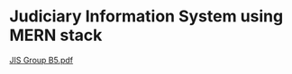 # Judiciary Information System using MERN stack
[JIS Group B5.pdf](https://github.com/user-attachments/files/17100183/JIS.Group.B5.pdf)
